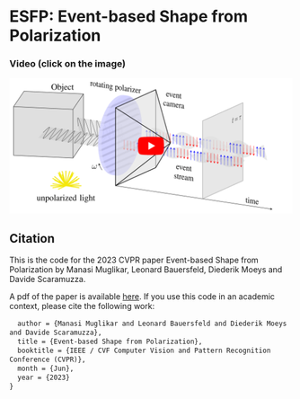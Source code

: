 # ESFP: Event-based Shape from Polarization

### Video (click on the image)
[![Event-based Shape from Polarization](images/CVPR23_Muglikar_yt.png)](https://youtu.be/sF3Ue2Zkpec)

## Citation
This is the code for the 2023 CVPR paper Event-based Shape from Polarization by Manasi Muglikar, Leonard Bauersfeld, Diederik Moeys and Davide Scaramuzza.

A pdf of the paper is available [here](https://rpg.ifi.uzh.ch/docs/CVPR23_Muglikar.pdf). If you use this code in an academic context, please cite the following work:

```@InProceedings{Muglikar23CVPR,
  author = {Manasi Muglikar and Leonard Bauersfeld and Diederik Moeys and Davide Scaramuzza},
  title = {Event-based Shape from Polarization},
  booktitle = {IEEE / CVF Computer Vision and Pattern Recognition Conference (CVPR)},
  month = {Jun},
  year = {2023}
}
```